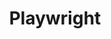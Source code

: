 ---
created: '2025-09-16T15:05:15.652262'
modified: '2025-09-18T06:32:12.391843'
ship_factor: 5
subtype: mcp-servers
tags: []
title: Playwright
type: tool
version: 1
---